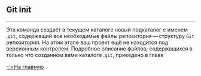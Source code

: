 ## Git Init

 <hr>


Эта команда создаёт в текущем каталоге новый подкаталог с именем .`git`, содержащий все необходимые файлы репозитория — структуру `Git` репозитория. На этом этапе ваш проект ещё не находится под версионным контролем. Подробное описание файлов, содержащихся в только что созданном вами каталоге .`git`, приведено в главе

[&#128072; На главную](../readme.md)